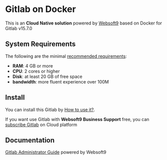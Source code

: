 # Gitlab on Docker  

This is an **Cloud Native solution** powered by [Websoft9](https://www.websoft9.com) based on Docker for Gitlab v15.7.0

## System Requirements

The following are the minimal [recommended requirements](https://github.com/gitlab/docker#recommended-system-requirements):

* **RAM**: 4 GB or more
* **CPU**: 2 cores or higher
* **Disk**: at least 20 GB of free space
* **bandwidth**: more fluent experience over 100M  

## Install

You can install this Gitlab by [How to use it?](https://github.com/Websoft9/docker-library#how-to-use-it).   

If you want use Gitlab with **Websoft9 Business Support** free, you can [subscribe Gitlab](https://www.websoft9.com/apps) on Cloud platform

## Documentation

[Gitlab Administrator Guide](https://support.websoft9.com/docs/gitlab) powered by Websoft9
